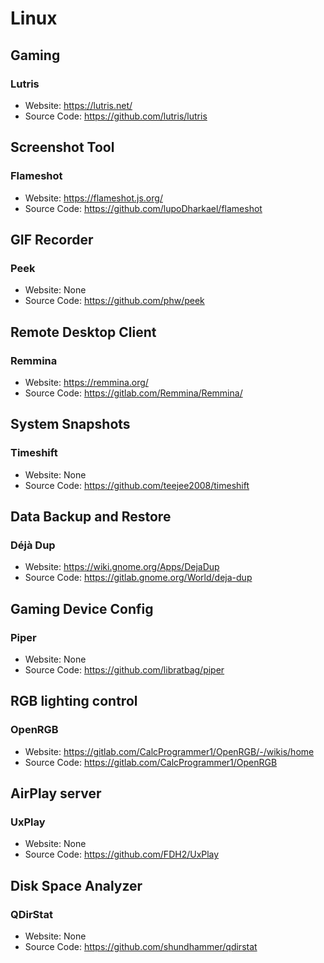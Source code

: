 # Linux

## Gaming
### Lutris
- Website: <https://lutris.net/>
- Source Code: <https://github.com/lutris/lutris>

## Screenshot Tool
### Flameshot
- Website: <https://flameshot.js.org/>
- Source Code: <https://github.com/lupoDharkael/flameshot>

## GIF Recorder
### Peek
- Website: None
- Source Code: <https://github.com/phw/peek>

## Remote Desktop Client
### Remmina
- Website: <https://remmina.org/>
- Source Code: <https://gitlab.com/Remmina/Remmina/>

## System Snapshots
### Timeshift
- Website: None
- Source Code: <https://github.com/teejee2008/timeshift>

## Data Backup and Restore
### Déjà Dup
- Website: <https://wiki.gnome.org/Apps/DejaDup>
- Source Code: <https://gitlab.gnome.org/World/deja-dup>

## Gaming Device Config
### Piper
- Website: None
- Source Code: <https://github.com/libratbag/piper>

## RGB lighting control
### OpenRGB
- Website: <https://gitlab.com/CalcProgrammer1/OpenRGB/-/wikis/home>
- Source Code: <https://gitlab.com/CalcProgrammer1/OpenRGB>

## AirPlay server
### UxPlay
- Website: None
- Source Code: <https://github.com/FDH2/UxPlay>

## Disk Space Analyzer
### QDirStat
- Website: None
- Source Code: <https://github.com/shundhammer/qdirstat>
